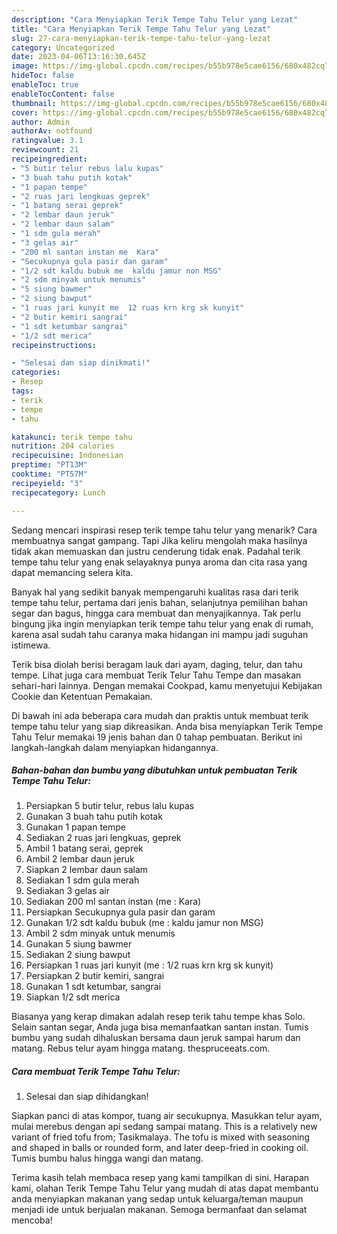 ```yaml
---
description: "Cara Menyiapkan Terik Tempe Tahu Telur yang Lezat"
title: "Cara Menyiapkan Terik Tempe Tahu Telur yang Lezat"
slug: 27-cara-menyiapkan-terik-tempe-tahu-telur-yang-lezat
category: Uncategorized
date: 2023-04-06T13:16:30.645Z
image: https://img-global.cpcdn.com/recipes/b55b978e5cae6156/680x482cq70/terik-tempe-tahu-telur-foto-resep-utama.jpg
hideToc: false
enableToc: true
enableTocContent: false
thumbnail: https://img-global.cpcdn.com/recipes/b55b978e5cae6156/680x482cq70/terik-tempe-tahu-telur-foto-resep-utama.jpg
cover: https://img-global.cpcdn.com/recipes/b55b978e5cae6156/680x482cq70/terik-tempe-tahu-telur-foto-resep-utama.jpg
author: Admin
authorAv: notfound
ratingvalue: 3.1
reviewcount: 21
recipeingredient:
- "5 butir telur rebus lalu kupas"
- "3 buah tahu putih kotak"
- "1 papan tempe"
- "2 ruas jari lengkuas geprek"
- "1 batang serai geprek"
- "2 lembar daun jeruk"
- "2 lembar daun salam"
- "1 sdm gula merah"
- "3 gelas air"
- "200 ml santan instan me  Kara"
- "Secukupnya gula pasir dan garam"
- "1/2 sdt kaldu bubuk me  kaldu jamur non MSG"
- "2 sdm minyak untuk menumis"
- "5 siung bawmer"
- "2 siung bawput"
- "1 ruas jari kunyit me  12 ruas krn krg sk kunyit"
- "2 butir kemiri sangrai"
- "1 sdt ketumbar sangrai"
- "1/2 sdt merica"
recipeinstructions:

- "Selesai dan siap dinikmati!"
categories:
- Resep
tags:
- terik
- tempe
- tahu

katakunci: terik tempe tahu 
nutrition: 204 calories
recipecuisine: Indonesian
preptime: "PT13M"
cooktime: "PT57M"
recipeyield: "3"
recipecategory: Lunch

---
```



Sedang mencari inspirasi resep terik tempe tahu telur yang menarik? Cara membuatnya sangat gampang. Tapi Jika keliru mengolah maka hasilnya tidak akan memuaskan dan justru cenderung tidak enak. Padahal terik tempe tahu telur yang enak selayaknya punya aroma dan cita rasa yang dapat memancing selera kita.


Banyak hal yang sedikit banyak mempengaruhi kualitas rasa dari terik tempe tahu telur, pertama dari jenis bahan, selanjutnya pemilihan bahan segar dan bagus, hingga cara membuat dan menyajikannya. Tak perlu bingung jika ingin menyiapkan terik tempe tahu telur yang enak di rumah, karena asal sudah tahu caranya maka hidangan ini mampu jadi suguhan istimewa.

Terik bisa diolah berisi beragam lauk dari ayam, daging, telur, dan tahu tempe. Lihat juga cara membuat Terik Telur Tahu Tempe dan masakan sehari-hari lainnya. Dengan memakai Cookpad, kamu menyetujui Kebijakan Cookie dan Ketentuan Pemakaian.


Di bawah ini ada beberapa cara mudah dan praktis untuk membuat terik tempe tahu telur yang siap dikreasikan. Anda bisa menyiapkan Terik Tempe Tahu Telur memakai 19 jenis bahan dan 0 tahap pembuatan. Berikut ini langkah-langkah dalam menyiapkan hidangannya.

<!--inarticleads1-->

##### Bahan-bahan dan bumbu yang dibutuhkan untuk pembuatan Terik Tempe Tahu Telur:

1. Persiapkan 5 butir telur, rebus lalu kupas
1. Gunakan 3 buah tahu putih kotak
1. Gunakan 1 papan tempe
1. Sediakan 2 ruas jari lengkuas, geprek
1. Ambil 1 batang serai, geprek
1. Ambil 2 lembar daun jeruk
1. Siapkan 2 lembar daun salam
1. Sediakan 1 sdm gula merah
1. Sediakan 3 gelas air
1. Sediakan 200 ml santan instan (me : Kara)
1. Persiapkan Secukupnya gula pasir dan garam
1. Gunakan 1/2 sdt kaldu bubuk (me : kaldu jamur non MSG)
1. Ambil 2 sdm minyak untuk menumis
1. Gunakan 5 siung bawmer
1. Sediakan 2 siung bawput
1. Persiapkan 1 ruas jari kunyit (me : 1/2 ruas krn krg sk kunyit)
1. Persiapkan 2 butir kemiri, sangrai
1. Gunakan 1 sdt ketumbar, sangrai
1. Siapkan 1/2 sdt merica


Biasanya yang kerap dimakan adalah resep terik tahu tempe khas Solo. Selain santan segar, Anda juga bisa memanfaatkan santan instan. Tumis bumbu yang sudah dihaluskan bersama daun jeruk sampai harum dan matang. Rebus telur ayam hingga matang. thespruceeats.com. 

<!--inarticleads2-->

##### Cara membuat Terik Tempe Tahu Telur:


1. Selesai dan siap dihidangkan!

Siapkan panci di atas kompor, tuang air secukupnya. Masukkan telur ayam, mulai merebus dengan api sedang sampai matang. This is a relatively new variant of fried tofu from; Tasikmalaya. The tofu is mixed with seasoning and shaped in balls or rounded form, and later deep-fried in cooking oil. Tumis bumbu halus hingga wangi dan matang. 

Terima kasih telah membaca resep yang kami tampilkan di sini. Harapan kami, olahan Terik Tempe Tahu Telur yang mudah di atas dapat membantu anda menyiapkan makanan yang sedap untuk keluarga/teman maupun menjadi ide untuk berjualan makanan. Semoga bermanfaat dan selamat mencoba!
